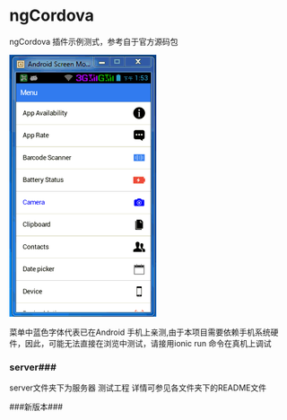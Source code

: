 # ngCordova
ngCordova 插件示例测式，参考自于官方源码包


![](https://github.com/longtaoge/ngCordova/blob/master/ngcordova.gif)





菜单中蓝色字体代表已在Android 手机上亲测,由于本项目需要依赖手机系统硬件，因此，可能无法直接在浏览中测试，请接用ionic run 命令在真机上调试





### server###

server文件夹下为服务器 测试工程 详情可参见各文件夹下的README文件




###新版本###

[](https://github.com/longtaoge/ngCordova_Dome/tree/master)
